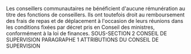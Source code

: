 Les conseillers communautaires ne bénéficient d'aucune rémunération au titre des fonctions de conseillers. Ils ont toutefois droit au remboursement des frais de repas et de déplacement à l'occasion de leurs réunions dans les conditions fixées par décret pris en Conseil des ministres, conformément à la loi de finances.
SOUS-SECTION 2
CONSEIL DE SUPERVISION
PARAGRAPHE 1
ATTRIBUTIONS DU CONSEIL DE SUPERVISION